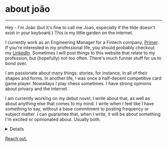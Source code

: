 # about joão

---

Hey - I'm João (but it's fine to call me Joao, especially if the tilde doesn't exist in your keyboard.) This is my little garden on the internet.

I currently work as an Engineering Manager for a Fintech company, [Primer](https://primer.io). If you're interested in my professional life, you should probably checkout my 
[LinkedIn](https://www.linkedin.com/in/jcachada/). Sometimes I will post things to this website that relate to my profession, but (hopefully) not too often. There's much funner stuff
for us to bond over.  

I am passionate about many things: stories, for instance, in all of their shapes and forms. In another life, I was once a half-decent competitive card game player. Nowadays I play chess sometimes. I have strong opinions about privacy and the internet. 

I am currently working on my debut novel. I write about that, as well as about anything else that comes to my mind. I write when I feel like I have something to say, without a 
base commitment to posting frequency or subject matter. I can guarantee that, when I write, it will be about something I'm excited or opinionated about. Usually both.

<details><h2><summary>A totally not comprehensive list of things I like</summary></h2>

<ul>
  <li>Books</li>
  <li>Writing</li>
  <li>Learning things</li>
  <li>Whimsy and kindness</li>
  <li>Animals and Nature</li>
  <li>Video and board games</li>
  <li>Programming as a means to create things. I have no particular love for programming as a science, only as a tool - there is beauty in clean code, but for me the magic of programming is in how it lets you conjure things into existence.</li>
</ul> 
</details>

[Reach out.](mailto:joao@jcachada.dev)